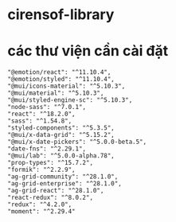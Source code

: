 # cirensof-library
# các thư viện cần cài đặt
    "@emotion/react": "^11.10.4",
    "@emotion/styled": "^11.10.4",
    "@mui/icons-material": "^5.10.3",
    "@mui/material": "^5.10.3",
    "@mui/styled-engine-sc": "^5.10.3",
    "node-sass": "^7.0.1",
    "react": "^18.2.0",
    "sass": "^1.54.8",
    "styled-components": "^5.3.5",
    "@mui/x-data-grid": "^5.15.2",
    "@mui/x-date-pickers": "^5.0.0-beta.5",
    "date-fns": "^2.29.1",
    "@mui/lab": "^5.0.0-alpha.78",
    "prop-types": "^15.7.2",
    "formik": "^2.2.9",
    "ag-grid-community": "^28.1.0",
    "ag-grid-enterprise": "^28.1.0",
    "ag-grid-react": "^28.1.0",
    "react-redux": "^8.0.2",
    "redux": "^4.2.0",
    "moment": "^2.29.4"
